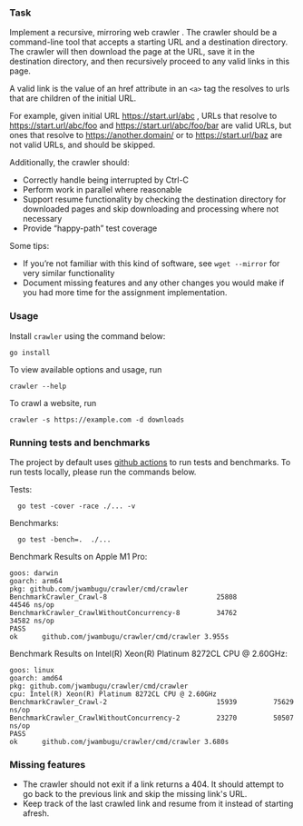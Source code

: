 ### Task

Implement a recursive, mirroring web crawler . The crawler should be a command-line tool that accepts a starting URL and
a
destination directory. The crawler will then download the page at the URL, save it in the destination directory, and
then recursively proceed to any valid links in this page.

A valid link is the value of an href attribute in an ```<a>``` tag the resolves to urls that are children of the initial
URL.

For example, given initial URL https://start.url/abc , URLs that resolve to https://start.url/abc/foo
and https://start.url/abc/foo/bar are valid URLs, but ones that resolve to
https://another.domain/ or to https://start.url/baz are not valid URLs, and should be skipped.

Additionally, the crawler should:

- Correctly handle being interrupted by Ctrl-C
- Perform work in parallel where reasonable
- Support resume functionality by checking the destination directory for
  downloaded pages and skip downloading and processing where not necessary
- Provide “happy-path” test coverage

Some tips:

- If you’re not familiar with this kind of software, see ```wget --mirror``` for very
  similar functionality
- Document missing features and any other changes you would make if you had
  more time for the assignment implementation.

### Usage

Install `crawler` using the command below:

```shell
go install
```

To view available options and usage, run

```shell
crawler --help
```

To crawl a website, run

```
crawler -s https://example.com -d downloads
```

### Running tests and benchmarks

The project by default uses [github actions](https://github.com/features/actions) to run tests and benchmarks. To run
tests locally, please run the commands below.

Tests:

```shell
  go test -cover -race ./... -v
```

Benchmarks:

```shell
  go test -bench=.  ./...  
```

Benchmark Results on Apple M1 Pro:

```text
goos: darwin
goarch: arm64
pkg: github.com/jwambugu/crawler/cmd/crawler
BenchmarkCrawler_Crawl-8                           25808             44546 ns/op
BenchmarkCrawler_CrawlWithoutConcurrency-8         34762             34582 ns/op
PASS
ok      github.com/jwambugu/crawler/cmd/crawler 3.955s
```

Benchmark Results on Intel(R) Xeon(R) Platinum 8272CL CPU @ 2.60GHz:

```text
goos: linux
goarch: amd64
pkg: github.com/jwambugu/crawler/cmd/crawler
cpu: Intel(R) Xeon(R) Platinum 8272CL CPU @ 2.60GHz
BenchmarkCrawler_Crawl-2                     	   15939	     75629 ns/op
BenchmarkCrawler_CrawlWithoutConcurrency-2   	   23270	     50507 ns/op
PASS
ok  	github.com/jwambugu/crawler/cmd/crawler	3.680s
```

### Missing features

- The crawler should not exit if a link returns a 404. It should attempt to go back to the previous link and skip the
  missing link's URL.
- Keep track of the last crawled link and resume from it instead of starting afresh.  

